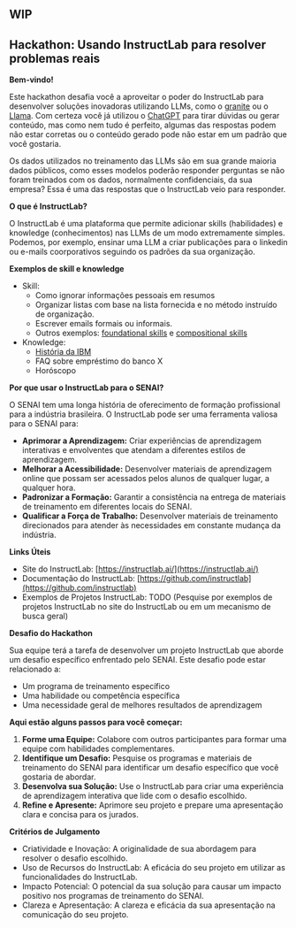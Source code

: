 ## WIP

## Hackathon: Usando InstructLab para resolver problemas reais

**Bem-vindo!**

Este hackathon desafia você a aproveitar o poder do InstructLab para desenvolver soluções inovadoras utilizando LLMs, como o [granite](https://huggingface.co/ibm-granite) ou o [Llama](https://huggingface.co/meta-llama). Com certeza você já utilizou o [ChatGPT](https://chatgpt.com/) para tirar dúvidas ou gerar conteúdo, mas como nem tudo é perfeito, algumas das respostas podem não estar corretas ou o conteúdo gerado pode não estar em um padrão que você gostaria.

Os dados utilizados no treinamento das LLMs são em sua grande maioria dados públicos, como esses modelos poderão responder perguntas se não foram treinados com os dados, normalmente confidenciais, da sua empresa? Essa é uma das respostas que o InstructLab veio para responder.

**O que é InstructLab?**

O InstructLab é uma plataforma que permite adicionar skills (habilidades) e knowledge (conhecimentos) nas LLMs de um modo extremamente simples. 
Podemos, por exemplo, ensinar uma LLM a criar publicações para o linkedin ou e-mails coorporativos seguindo os padrões da sua organização.

**Exemplos de skill e knowledge**
- Skill:
  - Como ignorar informações pessoais em resumos
  - Organizar listas com base na lista fornecida e no método instruído de organização.
  - Escrever emails formais ou informais.
  - Outros exemplos: [foundational skills](https://github.com/instructlab/taxonomy/tree/main/foundational_skills) e [compositional skills](https://github.com/instructlab/taxonomy/tree/main/compositional_skills)
- Knowledge:
  - [História da IBM](https://github.com/instructlab/taxonomy/tree/main/knowledge/textbook/history/ibm_history)
  - FAQ sobre empréstimo do banco X
  - Horóscopo

**Por que usar o InstructLab para o SENAI?**

O SENAI tem uma longa história de oferecimento de formação profissional para a indústria brasileira. O InstructLab pode ser uma ferramenta valiosa para o SENAI para:

* **Aprimorar a Aprendizagem:** Criar experiências de aprendizagem interativas e envolventes que atendam a diferentes estilos de aprendizagem.
* **Melhorar a Acessibilidade:** Desenvolver materiais de aprendizagem online que possam ser acessados pelos alunos de qualquer lugar, a qualquer hora.
* **Padronizar a Formação:** Garantir a consistência na entrega de materiais de treinamento em diferentes locais do SENAI.
* **Qualificar a Força de Trabalho:** Desenvolver materiais de treinamento direcionados para atender às necessidades em constante mudança da indústria.

**Links Úteis**

* Site do InstructLab: [https://instructlab.ai/](https://instructlab.ai/)
* Documentação do InstructLab: [https://github.com/instructlab](https://github.com/instructlab)
* Exemplos de Projetos InstructLab: TODO (Pesquise por exemplos de projetos InstructLab no site do InstructLab ou em um mecanismo de busca geral)

**Desafio do Hackathon**

Sua equipe terá a tarefa de desenvolver um projeto InstructLab que aborde um desafio específico enfrentado pelo SENAI. Este desafio pode estar relacionado a:

* Um programa de treinamento específico
* Uma habilidade ou competência específica
* Uma necessidade geral de melhores resultados de aprendizagem

**Aqui estão alguns passos para você começar:**

1. **Forme uma Equipe:** Colabore com outros participantes para formar uma equipe com habilidades complementares.
2. **Identifique um Desafio:** Pesquise os programas e materiais de treinamento do SENAI para identificar um desafio específico que você gostaria de abordar.
3. **Desenvolva sua Solução:** Use o InstructLab para criar uma experiência de aprendizagem interativa que lide com o desafio escolhido.
4. **Refine e Apresente:** Aprimore seu projeto e prepare uma apresentação clara e concisa para os jurados.

**Critérios de Julgamento**

* Criatividade e Inovação: A originalidade de sua abordagem para resolver o desafio escolhido.
* Uso de Recursos do InstructLab: A eficácia do seu projeto em utilizar as funcionalidades do InstructLab.
* Impacto Potencial: O potencial da sua solução para causar um impacto positivo nos programas de treinamento do SENAI.
* Clareza e Apresentação: A clareza e eficácia da sua apresentação na comunicação do seu projeto.


